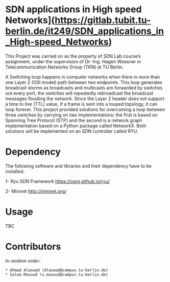 <!---
/*
 *
 * AUTHORS: Salem Masoud (s.masoud@campus.tu-berlin.de)
 * 			Ahmad Alaswad (Alaswad@campus.tu-berlin.de)
 *
 */
-->

# SDN applications in High speed Networks](https://gitlab.tubit.tu-berlin.de/it249/SDN_applications_in_High-speed_Networks)

This Project was carried on as the property of SDN Lab course’s assignment, under the supervision of Dr.-Ing. Hagen Woesner in Telecommunication Networks Group (TKN) at TU Berlin.

A Switching loop happens in computer networks when there is more than one Layer 2 (OSI model) path between two endpoints. This loop generates broadcast storms as broadcasts and multicasts are forwarded by switches out every port, the switches will repeatedly rebroadcast the broadcast messages flooding the network. Since the Layer 2 header does not support a time to live (TTL) value, if a frame is sent into a looped topology, it can loop forever.
This project provided solutions for overcoming a loop between three switches by carrying on two implementations; the first is based on Spanning Tree Protocol (STP) and the second is a network graph implementation based on a Python package called NetworkX. Both solutions will be implemented on an SDN controller called RYU.

# Dependency
The following software and libraries and their dependency have to be installed:

1- Ryu SDN Framework
https://osrg.github.io/ryu/

2- Mininet
http://mininet.org/


# Usage
TBC



# Contributors
In random order:

    * Ahmad Alaswad (Alaswad@campus.tu-berlin.de)
	* Salem Masoud (s.masoud@campus.tu-berlin.de)
